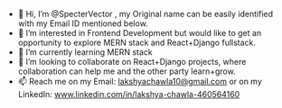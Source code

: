 - 👋 Hi, I’m @SpecterVector , my Original name can be easily identified with my Email ID mentioned below.
- 👀 I’m interested in Frontend Development but would like to get an opportunity to explore MERN stack and React+Django fullstack.
- 🌱 I’m currently learning MERN stack
- 💞️ I’m looking to collaborate on React+Django projects, where collaboration can help me and the other party learn+grow.
- 📫 Reach me on my Email: lakshyachawla10@gmail.com or on my LinkedIn: www.linkedin.com/in/lakshya-chawla-460564160 

<!---
SpecterVector/SpecterVector is a ✨ special ✨ repository because its `README.md` (this file) appears on your GitHub profile.
You can click the Preview link to take a look at your changes.
--->
